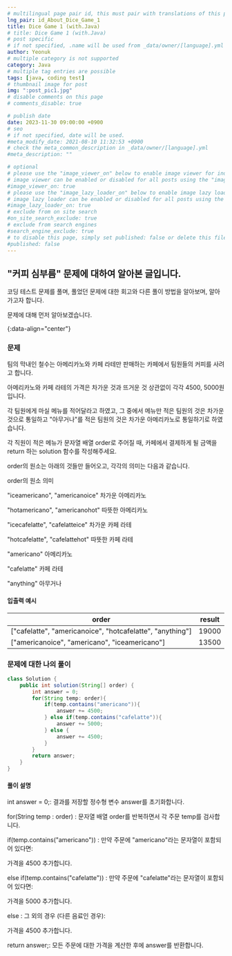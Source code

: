 ```yaml
---
# multilingual page pair id, this must pair with translations of this page. (This name must be unique)
lng_pair: id_About_Dice_Game_1
title: Dice Game 1 (with.Java)
# title: Dice Game 1 (with.Java)
# post specific
# if not specified, .name will be used from _data/owner/[language].yml
author: Yeonuk
# multiple category is not supported
category: Java
# multiple tag entries are possible
tags: [java, coding test]
# thumbnail image for post
img: ":post_pic1.jpg"
# disable comments on this page
# comments_disable: true

# publish date
date: 2023-11-30 09:00:00 +0900
# seo
# if not specified, date will be used.
#meta_modify_date: 2021-08-10 11:32:53 +0900
# check the meta_common_description in _data/owner/[language].yml
#meta_description: ""

# optional
# please use the "image_viewer_on" below to enable image viewer for individual pages or posts (_posts/ or [language]/_posts folders).
# image viewer can be enabled or disabled for all posts using the "image_viewer_posts: true" setting in _data/conf/main.yml.
#image_viewer_on: true
# please use the "image_lazy_loader_on" below to enable image lazy loader for individual pages or posts (_posts/ or [language]/_posts folders).
# image lazy loader can be enabled or disabled for all posts using the "image_lazy_loader_posts: true" setting in _data/conf/main.yml.
#image_lazy_loader_on: true
# exclude from on site search
#on_site_search_exclude: true
# exclude from search engines
#search_engine_exclude: true
# to disable this page, simply set published: false or delete this file
#published: false
---
```


<!-- outline-start -->

## "커피 심부름" 문제에 대하여 알아본 글입니다.

코딩 테스트 문제를 풀며, 풀었던 문제에 대한 회고와 다른 풀이 방법을 알아보며, 알아가고자 합니다.

문제에 대해 먼저 알아보겠습니다.

{:data-align="center"}

<!-- outline-end -->

### 문제

팀의 막내인 철수는 아메리카노와 카페 라테만 판매하는 카페에서 팀원들의 커피를 사려고 합니다.

아메리카노와 카페 라테의 가격은 차가운 것과 뜨거운 것 상관없이 각각 4500, 5000원입니다.

각 팀원에게 마실 메뉴를 적어달라고 하였고, 그 중에서 메뉴만 적은 팀원의 것은 차가운 것으로 통일하고 "아무거나"를 적은 팀원의 것은 차가운 아메리카노로 통일하기로 하였습니다.

각 직원이 적은 메뉴가 문자열 배열 order로 주어질 때, 카페에서 결제하게 될 금액을 return 하는 solution 함수를 작성해주세요.

order의 원소는 아래의 것들만 들어오고, 각각의 의미는 다음과 같습니다.

order의 원소 의미

"iceamericano", "americanoice" 차가운 아메리카노

"hotamericano", "americanohot" 따뜻한 아메리카노

"icecafelatte", "cafelatteice" 차가운 카페 라테

"hotcafelatte", "cafelattehot" 따뜻한 카페 라테

"americano" 아메리카노

"cafelatte" 카페 라테

"anything" 아무거나

#### 입출력 예시

| order                                                     | result |
| --------------------------------------------------------- | ------ |
| ["cafelatte", "americanoice", "hotcafelatte", "anything"] | 19000  |
| ["americanoice", "americano", "iceamericano"]             | 13500  |

### 문제에 대한 나의 풀이

```java
class Solution {
    public int solution(String[] order) {
        int answer = 0;
        for(String temp: order){
            if(temp.contains("americano")){
                answer += 4500;
            } else if(temp.contains("cafelatte")){
                answer += 5000;
            } else {
                answer += 4500;
            }
        }
        return answer;
    }
}
```

#### 풀이 설명

int answer = 0;: 결과를 저장할 정수형 변수 answer를 초기화합니다.

for(String temp : order) : 문자열 배열 order를 반복하면서 각 주문 temp를 검사합니다.

if(temp.contains("americano")) : 만약 주문에 "americano"라는 문자열이 포함되어 있다면:

가격을 4500 추가합니다.

else if(temp.contains("cafelatte")) : 만약 주문에 "cafelatte"라는 문자열이 포함되어 있다면:

가격을 5000 추가합니다.

else : 그 외의 경우 (다른 음료인 경우):

가격을 4500 추가합니다.

return answer;: 모든 주문에 대한 가격을 계산한 후에 answer를 반환합니다.
